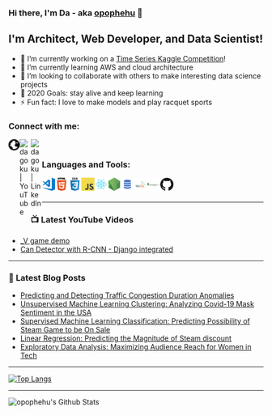 ### Hi there, I'm Da - aka [opophehu][website] 👋

## I'm Architect, Web Developer, and Data Scientist!
- 🔭 I’m currently working on a [Time Series Kaggle Competition][whatamiworkingon]!
- 🌱 I’m currently learning AWS and cloud architecture
- 👯 I’m looking to collaborate with others to make interesting data science projects
- 🥅 2020 Goals: stay alive and keep learning
- ⚡ Fun fact: I love to make models and play racquet sports

### Connect with me:

[<img align="left" alt="dagoku.com" width="22px" src="https://raw.githubusercontent.com/iconic/open-iconic/master/svg/globe.svg" />][website]
[<img align="left" alt="dagoku | YouTube" width="22px" src="https://cdn.jsdelivr.net/npm/simple-icons@v3/icons/youtube.svg" />][youtube]
[<img align="left" alt="dagoku | LinkedIn" width="22px" src="https://cdn.jsdelivr.net/npm/simple-icons@v3/icons/linkedin.svg" />][linkedin]

<br />

### Languages and Tools:

[<img align="left" alt="Visual Studio Code" width="26px" src="https://raw.githubusercontent.com/github/explore/80688e429a7d4ef2fca1e82350fe8e3517d3494d/topics/visual-studio-code/visual-studio-code.png" />][website]
[<img align="left" alt="HTML5" width="26px" src="https://raw.githubusercontent.com/github/explore/80688e429a7d4ef2fca1e82350fe8e3517d3494d/topics/html/html.png" />][website]
[<img align="left" alt="CSS3" width="26px" src="https://raw.githubusercontent.com/github/explore/80688e429a7d4ef2fca1e82350fe8e3517d3494d/topics/css/css.png" />][website]
[<img align="left" alt="JavaScript" width="26px" src="https://raw.githubusercontent.com/github/explore/80688e429a7d4ef2fca1e82350fe8e3517d3494d/topics/javascript/javascript.png" />][website]
[<img align="left" alt="React" width="26px" src="https://raw.githubusercontent.com/github/explore/80688e429a7d4ef2fca1e82350fe8e3517d3494d/topics/react/react.png" />][website]
[<img align="left" alt="Node.js" width="26px" src="https://raw.githubusercontent.com/github/explore/80688e429a7d4ef2fca1e82350fe8e3517d3494d/topics/nodejs/nodejs.png" />][website]
[<img align="left" alt="SQL" width="26px" src="https://raw.githubusercontent.com/github/explore/80688e429a7d4ef2fca1e82350fe8e3517d3494d/topics/sql/sql.png" />][website]
[<img align="left" alt="MySQL" width="26px" src="https://raw.githubusercontent.com/github/explore/80688e429a7d4ef2fca1e82350fe8e3517d3494d/topics/mysql/mysql.png" />][website]
[<img align="left" alt="MongoDB" width="26px" src="https://raw.githubusercontent.com/github/explore/80688e429a7d4ef2fca1e82350fe8e3517d3494d/topics/mongodb/mongodb.png" />][website]
[<img align="left" alt="GitHub" width="26px" src="https://raw.githubusercontent.com/github/explore/78df643247d429f6cc873026c0622819ad797942/topics/github/github.png" />][website]



<br />
<br />

---

### 📺 Latest YouTube Videos
<!-- YOUTUBE:START -->
- [_V game demo](https://www.youtube.com/watch?v=S02pxRoxssk)
- [Can Detector with R-CNN - Django integrated](https://www.youtube.com/watch?v=recmDwASkKU)
<!-- YOUTUBE:END -->

---

### 📕 Latest Blog Posts
<!-- BLOG-POST-LIST:START -->
- [Predicting and Detecting Traffic Congestion Duration Anomalies](https://medium.com/towards-artificial-intelligence/predicting-and-detecting-traffic-congestion-duration-anomalies-972873feee8a?source=rss-2025ecc5624f------2)
- [Unsupervised Machine Learning Clustering: Analyzing Covid-19 Mask Sentiment in the USA](https://medium.com/ai-in-plain-english/unsupervised-machine-learning-clustering-analyzing-covid-19-mask-sentiment-in-the-usa-a104170ad9a7?source=rss-2025ecc5624f------2)
- [Supervised Machine Learning Classification: Predicting Possibility of Steam Game to be On Sale](https://medium.com/ai-in-plain-english/supervised-machine-learning-classification-predicting-possibility-of-steam-game-to-be-on-sale-a0043d0c5ba5?source=rss-2025ecc5624f------2)
- [Linear Regression: Predicting the Magnitude of Steam discount](https://medium.com/analytics-vidhya/linear-regression-predicting-the-magnitude-of-steam-discount-1cd77591fcaa?source=rss-2025ecc5624f------2)
- [Exploratory Data Analysis: Maximizing Audience Reach for Women in Tech](https://medium.com/analytics-vidhya/exploratory-data-analysis-maximizing-audience-reach-for-women-in-tech-398099e89d0?source=rss-2025ecc5624f------2)
<!-- BLOG-POST-LIST:END -->

---

[![Top Langs](https://github-readme-stats.vercel.app/api/top-langs/?username=opophehu)](https://github.com/opophehu/github-readme-stats)

---

<img align="left" alt="opophehu's Github Stats" src="https://github-readme-stats.vercel.app/api?username=opophehu&show_icons=true&hide_border=true" />

[whatamiworkingon]: https://www.kaggle.com/c/competitive-data-science-predict-future-sales/overview
[website]: https://dagoku.com
[youtube]: https://www.youtube.com/channel/UCPCOxB6147d4LDsltIvvf5A/videos?view_as=subscriber
<!-- [instagram]: https://instagram.com/ -->
[linkedin]: https://linkedin.com/in/da-guo

[webdevplaylist]: https://www.youtube.com/playlist?list=PLkwxH9e_vrAJ0WbEsFA9W3I1W-g_BTsbt
[jsplaylist]: https://www.youtube.com/playlist?list=PLkwxH9e_vrALRJKu7wfXby3MKeflhTu6B
[cssplaylist]: https://www.youtube.com/playlist?list=PLkwxH9e_vrALSdvZuEh6gqQdmDoDIoqz4
[reactplaylist]: https://www.youtube.com/playlist?list=PLkwxH9e_vrAK4TdffpxKY3QGyHCpxFcQ0